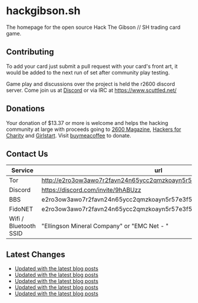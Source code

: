 # hackgibson.sh
The homepage for the open source Hack The Gibson // SH trading card game.


## Contributing

To add your card just submit a pull request with your card's front art, it would be added to the next run of set after community play testing.

Game play and discussions over the project is held the r2600 discord server. Come join us at [Discord](https://discord.com/invite/9hABUzz) or via IRC at https://www.scuttled.net/


## Donations

Your donation of $13.37 or more is welcome and helps the hacking community at large with proceeds going to [2600 Magazine](https://2600.com/), [Hackers for Charity](https://hackersforcharity.org) and [Girlstart](https://girlstart.org).  Visit [buymeacoffee](https://www.buymeacoffee.com/hackgibson.sh) to donate.


## Contact Us

Service | url
-|-
Tor | http://e2ro3ow3awo7r2favn24n65ycc2qmzkoayn5r57e3f56nvjwdcgg32ad.onion
Discord | https://discord.com/invite/9hABUzz
BBS | e2ro3ow3awo7r2favn24n65ycc2qmzkoayn5r57e3f56nvjwdcgg32ad.onion:23
FidoNET | e2ro3ow3awo7r2favn24n65ycc2qmzkoayn5r57e3f56nvjwdcgg32ad.onion:24554
Wifi / Bluetooth SSID | "Ellingson Mineral Company" or "EMC Net - <fidonet address>"

## Latest Changes
<!-- BLOG-POST-LIST:START -->
- [Updated with the latest blog posts](https://github.com/DFW2600/hackgibson.sh/commit/9913efdc372982e3c24cd928b5a1b3045a4f6527)
- [Updated with the latest blog posts](https://github.com/DFW2600/hackgibson.sh/commit/e6d073e3c50a6cc30cda1a9d212c7c95abee56dc)
- [Updated with the latest blog posts](https://github.com/DFW2600/hackgibson.sh/commit/6fbd23eee49981438ab0359d488d466c52059285)
- [Updated with the latest blog posts](https://github.com/DFW2600/hackgibson.sh/commit/86a7347dacc8abde70a096cce747707a4f04970b)
- [Updated with the latest blog posts](https://github.com/DFW2600/hackgibson.sh/commit/8a1df63b6fff7cd738642fbcf6f59fd05bde3f1e)
<!-- BLOG-POST-LIST:END -->

